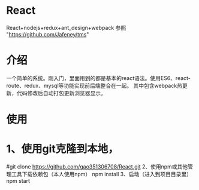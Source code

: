 # React
React+nodejs+redux+ant_design+webpack
参照 "https://github.com/Jafeney/tms"

# 介绍
一个简单的系统。刚入门，里面用到的都是基本的react语法。使用ES6、react-route、redux、mysql等功能实现前后端整合在一起。
其中包含webpack热更新，代码修改后自动打包更新浏览器显示。

# 使用
# 1、使用git克隆到本地，
#git clone https://github.com/gao351306708/React.git
2、使用npm或其他管理工具下载依赖包（本人使用npm）
npm install
3、启动（进入到项目目录里）
npm start
